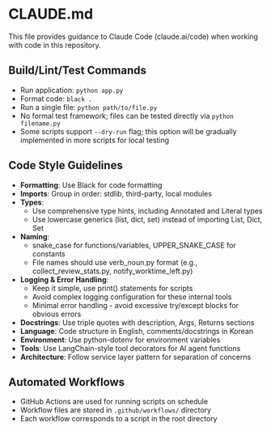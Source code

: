 # CLAUDE.md

This file provides guidance to Claude Code (claude.ai/code) when working with code in this repository.

## Build/Lint/Test Commands
- Run application: `python app.py`
- Format code: `black .`
- Run a single file: `python path/to/file.py`
- No formal test framework; files can be tested directly via `python filename.py`
- Some scripts support `--dry-run` flag; this option will be gradually implemented in more scripts for local testing

## Code Style Guidelines
- **Formatting**: Use Black for code formatting
- **Imports**: Group in order: stdlib, third-party, local modules
- **Types**: 
  - Use comprehensive type hints, including Annotated and Literal types
  - Use lowercase generics (list, dict, set) instead of importing List, Dict, Set
- **Naming**: 
  - snake_case for functions/variables, UPPER_SNAKE_CASE for constants
  - File names should use verb_noun.py format (e.g., collect_review_stats.py, notify_worktime_left.py)
- **Logging & Error Handling**: 
  - Keep it simple, use print() statements for scripts
  - Avoid complex logging configuration for these internal tools
  - Minimal error handling - avoid excessive try/except blocks for obvious errors
- **Docstrings**: Use triple quotes with description, Args, Returns sections
- **Language**: Code structure in English, comments/docstrings in Korean
- **Environment**: Use python-dotenv for environment variables
- **Tools**: Use LangChain-style tool decorators for AI agent functions
- **Architecture**: Follow service layer pattern for separation of concerns

## Automated Workflows
- GitHub Actions are used for running scripts on schedule
- Workflow files are stored in `.github/workflows/` directory
- Each workflow corresponds to a script in the root directory